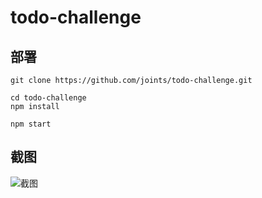# todo-challenge

## 部署
```
git clone https://github.com/joints/todo-challenge.git

cd todo-challenge
npm install

npm start
```

## 截图
![截图](http://resc.pistech.com/todo-challenge/screenshot1.jpg)

